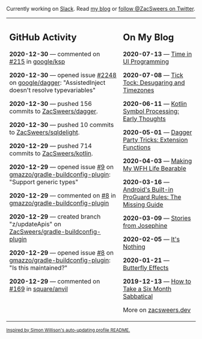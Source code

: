 Currently working on [Slack](https://slack.com/). Read [my blog](https://zacsweers.dev/) or [follow @ZacSweers on Twitter](https://twitter.com/ZacSweers).

<table><tr><td valign="top" width="60%">

## GitHub Activity
<!-- githubActivity starts -->
**2020-12-30** — commented on [#215](https://github.com/google/ksp/pull/215#issuecomment-752394849) in [google/ksp](https://api.github.com/repos/google/ksp)

**2020-12-30** — opened issue [#2248](https://api.github.com/repos/google/dagger/issues/2248) on [google/dagger](https://api.github.com/repos/google/dagger): "AssistedInject doesn't resolve typevariables"

**2020-12-30** — pushed 156 commits to [ZacSweers/dagger](https://api.github.com/repos/ZacSweers/dagger).

**2020-12-30** — pushed 10 commits to [ZacSweers/sqldelight](https://api.github.com/repos/ZacSweers/sqldelight).

**2020-12-29** — pushed 714 commits to [ZacSweers/kotlin](https://api.github.com/repos/ZacSweers/kotlin).

**2020-12-29** — opened issue [#9](https://api.github.com/repos/gmazzo/gradle-buildconfig-plugin/issues/9) on [gmazzo/gradle-buildconfig-plugin](https://api.github.com/repos/gmazzo/gradle-buildconfig-plugin): "Support generic types"

**2020-12-29** — commented on [#8](https://github.com/gmazzo/gradle-buildconfig-plugin/issues/8#issuecomment-752291760) in [gmazzo/gradle-buildconfig-plugin](https://api.github.com/repos/gmazzo/gradle-buildconfig-plugin)

**2020-12-29** — created branch "z/updateApis" on [ZacSweers/gradle-buildconfig-plugin](https://api.github.com/repos/ZacSweers/gradle-buildconfig-plugin)

**2020-12-29** — opened issue [#8](https://api.github.com/repos/gmazzo/gradle-buildconfig-plugin/issues/8) on [gmazzo/gradle-buildconfig-plugin](https://api.github.com/repos/gmazzo/gradle-buildconfig-plugin): "Is this maintained?"

**2020-12-29** — commented on [#169](https://github.com/square/anvil/issues/169#issuecomment-751982753) in [square/anvil](https://api.github.com/repos/square/anvil)
<!-- githubActivity ends -->
</td><td valign="top" width="40%">

## On My Blog
<!-- blog starts -->
**2020-07-13** — [Time in UI Programming](https://www.zacsweers.dev/time-in-ui/)

**2020-07-08** — [Tick Tock: Desugaring and Timezones](https://www.zacsweers.dev/ticktock-desugaring-timezones/)

**2020-06-11** — [Kotlin Symbol Processing: Early Thoughts](https://www.zacsweers.dev/kotlin-symbol-processor-early-thoughts/)

**2020-05-01** — [Dagger Party Tricks: Extension Functions](https://www.zacsweers.dev/dagger-party-tricks-extension-functions/)

**2020-04-03** — [Making My WFH Life Bearable](https://www.zacsweers.dev/making-wfh-life-bearable/)

**2020-03-16** — [Android's Built-in ProGuard Rules: The Missing Guide](https://www.zacsweers.dev/android-proguard-rules/)

**2020-03-09** — [Stories from Josephine](https://www.zacsweers.dev/stories-from-josephine/)

**2020-02-05** — [It's Nothing](https://www.zacsweers.dev/its-nothing/)

**2020-01-21** — [Butterfly Effects](https://www.zacsweers.dev/butterfly-effects/)

**2019-12-13** — [How to Take a Six Month Sabbatical](https://www.zacsweers.dev/how-to-take-a-six-month-sabbatical/)
<!-- blog ends -->
More on [zacsweers.dev](https://zacsweers.dev/)
</td></tr></table>

<sub><a href="https://simonwillison.net/2020/Jul/10/self-updating-profile-readme/">Inspired by Simon Willison's auto-updating profile README.</a></sub>